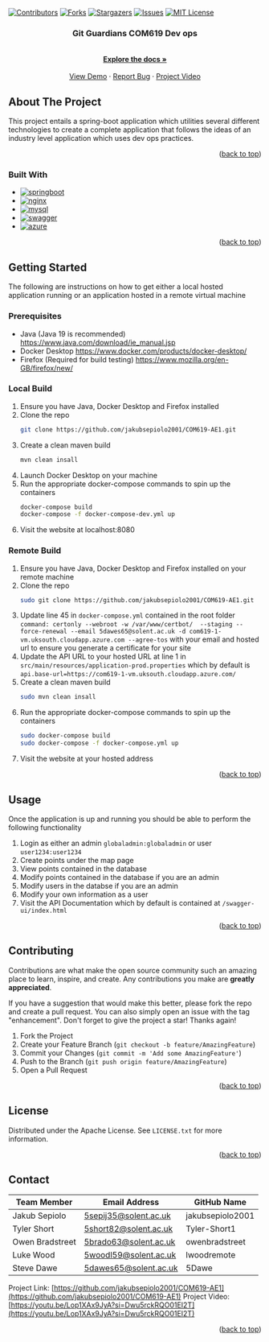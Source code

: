 

<!-- Improved compatibility of back to top link: See: https://github.com/othneildrew/Best-README-Template/pull/73 -->
<a name="readme-top"></a>
<!--
*** Thanks for checking out the Best-README-Template. If you have a suggestion
*** that would make this better, please fork the repo and create a pull request
*** or simply open an issue with the tag "enhancement".
*** Don't forget to give the project a star!
*** Thanks again! Now go create something AMAZING! :D
-->



<!-- PROJECT SHIELDS -->
<!--
*** I'm using markdown "reference style" links for readability.
*** Reference links are enclosed in brackets [ ] instead of parentheses ( ).
*** See the bottom of this document for the declaration of the reference variables
*** for contributors-url, forks-url, etc. This is an optional, concise syntax you may use.
*** https://www.markdownguide.org/basic-syntax/#reference-style-links
-->
[![Contributors][contributors-shield]][contributors-url]
[![Forks][forks-shield]][forks-url]
[![Stargazers][stars-shield]][stars-url]
[![Issues][issues-shield]][issues-url]
[![MIT License][license-shield]][license-url]





<h3 align="center">Git Guardians COM619 Dev ops</h3>

  <p align="center">
    <br />
    <a href="https://github.com/jakubsepiolo2001/COM619-AE1/wiki"><strong>Explore the docs »</strong></a>
    <br />
    <br />
    <a href="https://com619-1-vm.uksouth.cloudapp.azure.com/">View Demo</a>
    ·
    <a href="https://github.com/jakubsepiolo2001/COM619-AE1/issues">Report Bug</a>
    ·
    <a href="https://www.youtube.com/watch?v=Lop1XAx9JyA">Project Video</a>
  </p>
</div>







<!-- ABOUT THE PROJECT -->
## About The Project

   This project entails a spring-boot application which utilities several different technologies to create a complete application that follows the ideas of an industry level application which uses dev ops practices.

<p align="right">(<a href="#readme-top">back to top</a>)</p>



### Built With

* [![springboot][spring.io]][spring-url]
* [![nginx][nginx.com]][nginx-url]
* [![mysql][mysql.com]][mysql-url]
* [![swagger][swagger.io]][swagger-url]
* [![azure][azure.com]][azure-url]
<p align="right">(<a href="#readme-top">back to top</a>)</p>



<!-- GETTING STARTED -->
## Getting Started

The following are instructions on how to get either a local hosted application running or an application hosted in a remote virtual machine

### Prerequisites

* Java (Java 19 is recommended)
  https://www.java.com/download/ie_manual.jsp
 * Docker Desktop 
 https://www.docker.com/products/docker-desktop/
 * Firefox (Required for build testing)
 https://www.mozilla.org/en-GB/firefox/new/
 

### Local Build

1. Ensure you have Java, Docker Desktop and Firefox installed
2. Clone the repo
   ```sh
   git clone https://github.com/jakubsepiolo2001/COM619-AE1.git
   ```
3. Create a clean maven build
   ```sh
   mvn clean insall
   ```
4. Launch Docker Desktop on your machine
5. Run the appropriate docker-compose commands to spin up the containers
   ```sh
   docker-compose build
   docker-compose -f docker-compose-dev.yml up
   ```
6. Visit the website at localhost:8080

### Remote Build

1. Ensure you have Java, Docker Desktop and Firefox installed on your remote machine
2. Clone the repo
   ```sh
   sudo git clone https://github.com/jakubsepiolo2001/COM619-AE1.git
   ```
3. Update line 45 in `docker-compose.yml` contained in the root folder ``
   command: certonly --webroot -w /var/www/certbot/  --staging --force-renewal --email 5dawes65@solent.ac.uk -d com619-1-vm.uksouth.cloudapp.azure.com --agree-tos
   `` with your email and hosted url to ensure you generate a certificate for your site
  4. Update the API URL to your hosted URL at line 1 in `src/main/resources/application-prod.properties` which by default is `api.base-url=https://com619-1-vm.uksouth.cloudapp.azure.com/`
5. Create a clean maven build
   ```sh
   sudo mvn clean insall
   ```
6. Run the appropriate docker-compose commands to spin up the containers
   ```sh
   sudo docker-compose build
   sudo docker-compose -f docker-compose.yml up
   ```
7. Visit the website at your hosted address

<p align="right">(<a href="#readme-top">back to top</a>)</p>



<!-- USAGE EXAMPLES -->
## Usage

Once the application is up and running you should be able to perform the following functionality

 1. Login as either an admin `globaladmin:globaladmin` or user `user1234:user1234`
 2. Create points under the map page
 3. View points contained in the database
 4. Modify points contained in the database if you are an admin
 5. Modify users in the databse if you are an admin
 6. Modify your own information as a user
 7. Visit the API Documentation which by default is contained at `/swagger-ui/index.html`

<p align="right">(<a href="#readme-top">back to top</a>)</p>


<!-- CONTRIBUTING -->
## Contributing

Contributions are what make the open source community such an amazing place to learn, inspire, and create. Any contributions you make are **greatly appreciated**.

If you have a suggestion that would make this better, please fork the repo and create a pull request. You can also simply open an issue with the tag "enhancement".
Don't forget to give the project a star! Thanks again!

1. Fork the Project
2. Create your Feature Branch (`git checkout -b feature/AmazingFeature`)
3. Commit your Changes (`git commit -m 'Add some AmazingFeature'`)
4. Push to the Branch (`git push origin feature/AmazingFeature`)
5. Open a Pull Request

<p align="right">(<a href="#readme-top">back to top</a>)</p>



<!-- LICENSE -->
## License

Distributed under the Apache License. See `LICENSE.txt` for more information.

<p align="right">(<a href="#readme-top">back to top</a>)</p>



<!-- CONTACT -->
## Contact

| Team Member | Email Address | GitHub Name |
| --------- | --------- | --------- |
| Jakub Sepiolo | 5sepij35@solent.ac.uk | jakubsepiolo2001 |
| Tyler Short | 5short82@solent.ac.uk | Tyler-Short1 |
| Owen Bradstreet | 5brado63@solent.ac.uk | owenbradstreet |
| Luke Wood | 5woodl59@solent.ac.uk | lwoodremote |
| Steve Dawe | 5dawes65@solent.ac.uk | 5Dawe |


Project Link: [https://github.com/jakubsepiolo2001/COM619-AE1](https://github.com/jakubsepiolo2001/COM619-AE1)
Project Video: [https://youtu.be/Lop1XAx9JyA?si=Dwu5rckRQO01EI2T](https://youtu.be/Lop1XAx9JyA?si=Dwu5rckRQO01EI2T)

<p align="right">(<a href="#readme-top">back to top</a>)</p>


<!-- MARKDOWN LINKS & IMAGES -->
<!-- https://www.markdownguide.org/basic-syntax/#reference-style-links -->
[contributors-shield]: https://img.shields.io/github/contributors/jakubsepiolo2001/COM619-AE1.svg?style=for-the-badge
[contributors-url]: https://github.com/jakubsepiolo2001/COM619-AE1/graphs/contributors
[forks-shield]: https://img.shields.io/github/forks/github_username/repo_name.svg?style=for-the-badge
[forks-url]: https://github.com/jakubsepiolo2001/COM619-AE1/network/members
[stars-shield]: https://img.shields.io/github/stars/jakubsepiolo2001/COM619-AE1.svg?style=for-the-badge
[stars-url]: https://github.com/jakubsepiolo2001/COM619-AE1/stargazers
[issues-shield]: https://img.shields.io/github/issues/jakubsepiolo2001/COM619-AE1.svg?style=for-the-badge
[issues-url]: https://github.com/jakubsepiolo2001/COM619-AE1/issues
[license-shield]: https://img.shields.io/github/license/jakubsepiolo2001/COM619-AE1.svg?style=for-the-badge
[license-url]: https://github.com/jakubsepiolo2001/COM619-AE1/blob/master/LICENSE
[linkedin-shield]: https://img.shields.io/badge/-LinkedIn-black.svg?style=for-the-badge&logo=linkedin&colorB=555
[linkedin-url]: https://linkedin.com/in/linkedin_username
[product-screenshot]: images/screenshot.png
[spring.io]: https://img.shields.io/badge/springboot-000000?style=for-the-badge&logo=springboot&logoColor=green
[spring-url]: https://spring.io/
[nginx.com]: https://img.shields.io/badge/nginx-000000?style=for-the-badge&logo=nginx&logoColor=white
[nginx-url]: https://www.nginx.com/
[mysql.com]: https://img.shields.io/badge/MySQL-000000?style=for-the-badge&logo=mysql&logoColor=yellow
[mysql-url]: https://www.mysql.com/
[docker.com]: https://img.shields.io/badge/DOCKER-000000?style=for-the-badge&logo=docker&logoColor=blue
[docker-url]: https://www.docker.com/
[swagger.io]: https://img.shields.io/badge/openapi-000000?style=for-the-badge&logo=swagger&logoColor=lightgreen
[swagger-url]: https://swagger.io/
[azure.com]: https://img.shields.io/badge/azure-000000?style=for-the-badge&logo=microsoftazure&logoColor=lightblue
[azure-url]: https://azure.microsoft.com/en-gb


